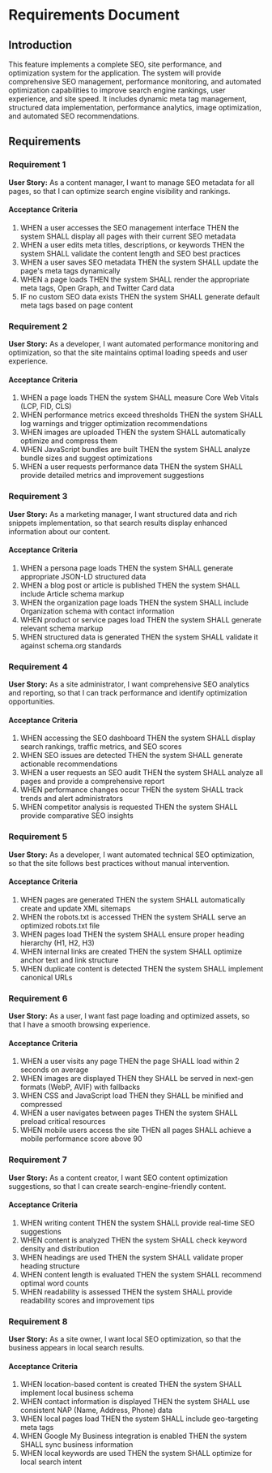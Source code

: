 # Requirements Document

## Introduction

This feature implements a complete SEO, site performance, and optimization system for the application. The system will provide comprehensive SEO management, performance monitoring, and automated optimization capabilities to improve search engine rankings, user experience, and site speed. It includes dynamic meta tag management, structured data implementation, performance analytics, image optimization, and automated SEO recommendations.

## Requirements

### Requirement 1

**User Story:** As a content manager, I want to manage SEO metadata for all pages, so that I can optimize search engine visibility and rankings.

#### Acceptance Criteria

1. WHEN a user accesses the SEO management interface THEN the system SHALL display all pages with their current SEO metadata
2. WHEN a user edits meta titles, descriptions, or keywords THEN the system SHALL validate the content length and SEO best practices
3. WHEN a user saves SEO metadata THEN the system SHALL update the page's meta tags dynamically
4. WHEN a page loads THEN the system SHALL render the appropriate meta tags, Open Graph, and Twitter Card data
5. IF no custom SEO data exists THEN the system SHALL generate default meta tags based on page content

### Requirement 2

**User Story:** As a developer, I want automated performance monitoring and optimization, so that the site maintains optimal loading speeds and user experience.

#### Acceptance Criteria

1. WHEN a page loads THEN the system SHALL measure Core Web Vitals (LCP, FID, CLS)
2. WHEN performance metrics exceed thresholds THEN the system SHALL log warnings and trigger optimization recommendations
3. WHEN images are uploaded THEN the system SHALL automatically optimize and compress them
4. WHEN JavaScript bundles are built THEN the system SHALL analyze bundle sizes and suggest optimizations
5. WHEN a user requests performance data THEN the system SHALL provide detailed metrics and improvement suggestions

### Requirement 3

**User Story:** As a marketing manager, I want structured data and rich snippets implementation, so that search results display enhanced information about our content.

#### Acceptance Criteria

1. WHEN a persona page loads THEN the system SHALL generate appropriate JSON-LD structured data
2. WHEN a blog post or article is published THEN the system SHALL include Article schema markup
3. WHEN the organization page loads THEN the system SHALL include Organization schema with contact information
4. WHEN product or service pages load THEN the system SHALL generate relevant schema markup
5. WHEN structured data is generated THEN the system SHALL validate it against schema.org standards

### Requirement 4

**User Story:** As a site administrator, I want comprehensive SEO analytics and reporting, so that I can track performance and identify optimization opportunities.

#### Acceptance Criteria

1. WHEN accessing the SEO dashboard THEN the system SHALL display search rankings, traffic metrics, and SEO scores
2. WHEN SEO issues are detected THEN the system SHALL generate actionable recommendations
3. WHEN a user requests an SEO audit THEN the system SHALL analyze all pages and provide a comprehensive report
4. WHEN performance changes occur THEN the system SHALL track trends and alert administrators
5. WHEN competitor analysis is requested THEN the system SHALL provide comparative SEO insights

### Requirement 5

**User Story:** As a developer, I want automated technical SEO optimization, so that the site follows best practices without manual intervention.

#### Acceptance Criteria

1. WHEN pages are generated THEN the system SHALL automatically create and update XML sitemaps
2. WHEN the robots.txt is accessed THEN the system SHALL serve an optimized robots.txt file
3. WHEN pages load THEN the system SHALL ensure proper heading hierarchy (H1, H2, H3)
4. WHEN internal links are created THEN the system SHALL optimize anchor text and link structure
5. WHEN duplicate content is detected THEN the system SHALL implement canonical URLs

### Requirement 6

**User Story:** As a user, I want fast page loading and optimized assets, so that I have a smooth browsing experience.

#### Acceptance Criteria

1. WHEN a user visits any page THEN the page SHALL load within 2 seconds on average
2. WHEN images are displayed THEN they SHALL be served in next-gen formats (WebP, AVIF) with fallbacks
3. WHEN CSS and JavaScript load THEN they SHALL be minified and compressed
4. WHEN a user navigates between pages THEN the system SHALL preload critical resources
5. WHEN mobile users access the site THEN all pages SHALL achieve a mobile performance score above 90

### Requirement 7

**User Story:** As a content creator, I want SEO content optimization suggestions, so that I can create search-engine-friendly content.

#### Acceptance Criteria

1. WHEN writing content THEN the system SHALL provide real-time SEO suggestions
2. WHEN content is analyzed THEN the system SHALL check keyword density and distribution
3. WHEN headings are used THEN the system SHALL validate proper heading structure
4. WHEN content length is evaluated THEN the system SHALL recommend optimal word counts
5. WHEN readability is assessed THEN the system SHALL provide readability scores and improvement tips

### Requirement 8

**User Story:** As a site owner, I want local SEO optimization, so that the business appears in local search results.

#### Acceptance Criteria

1. WHEN location-based content is created THEN the system SHALL implement local business schema
2. WHEN contact information is displayed THEN the system SHALL use consistent NAP (Name, Address, Phone) data
3. WHEN local pages load THEN the system SHALL include geo-targeting meta tags
4. WHEN Google My Business integration is enabled THEN the system SHALL sync business information
5. WHEN local keywords are used THEN the system SHALL optimize for local search intent
